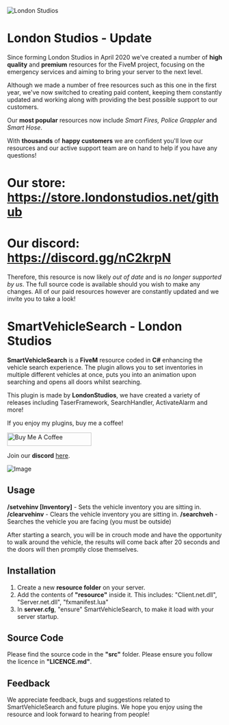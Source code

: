 ![London Studios](https://i.ibb.co/1mwSS1q/Untitled-design.png)

# London Studios - Update
Since forming London Studios in April 2020 we've created a number of **high quality** and **premium** resources for the FiveM project, focusing on the emergency services and aiming to bring your server to the next level.

Although we made a number of free resources such as this one in the first year, we've now switched to creating paid content, keeping them constantly updated and working along with providing the best possible support to our customers.

Our **most popular** resources now include *Smart Fires, Police Grappler* and *Smart Hose*.

With **thousands** of **happy customers** we are confident you'll love our resources and our active support team are on hand to help if you have any questions!

# Our store: https://store.londonstudios.net/github
# Our discord: https://discord.gg/nC2krpN

Therefore, this resource is now likely *out of date* and is *no longer supported by us*. The full source code is available should you wish to make any changes. All of our paid resources however are constantly updated and we invite you to take a look!

# SmartVehicleSearch - London Studios
**SmartVehicleSearch** is a **FiveM** resource coded in **C#** enhancing the vehicle search experience. The plugin allows you to set inventories in multiple different vehicles at once, puts you into an animation upon searching and opens all doors whilst searching.

This plugin is made by **LondonStudios**, we have created a variety of releases including TaserFramework, SearchHandler, ActivateAlarm and more!

If you enjoy my plugins, buy me a coffee!

<a href="https://www.buymeacoffee.com/londonstudios" target="_blank"><img src="https://cdn.buymeacoffee.com/buttons/arial-orange.png" alt="Buy Me A Coffee" style="height: 31px !important;width: 197px !important;" ></a>

Join our **discord** [here](https://discord.gg/AtPt9ND).

![Image](https://i.imgur.com/SscG8gQ.png)

## Usage
**/setvehinv [Inventory]** - Sets the vehicle inventory you are sitting in.
**/clearvehinv** - Clears the vehicle inventory you are sitting in.
**/searchveh** - Searches the vehicle you are facing (you must be outside)

After starting a search, you will be in crouch mode and have the opportunity to walk around the vehicle, the results will come back after 20 seconds and the doors will then promptly close themselves.

## Installation
 1.  Create a new **resource folder** on your server.
 2.  Add the contents of **"resource"** inside it. This includes:
"Client.net.dll", "Server.net.dll", "fxmanifest.lua"
3. In **server.cfg**, "ensure" SmartVehicleSearch, to make it load with your server startup.

## Source Code
Please find the source code in the **"src"** folder. Please ensure you follow the licence in **"LICENCE.md"**.

## Feedback
We appreciate feedback, bugs and suggestions related to SmartVehicleSearch and future plugins. We hope you enjoy using the resource and look forward to hearing from people!
